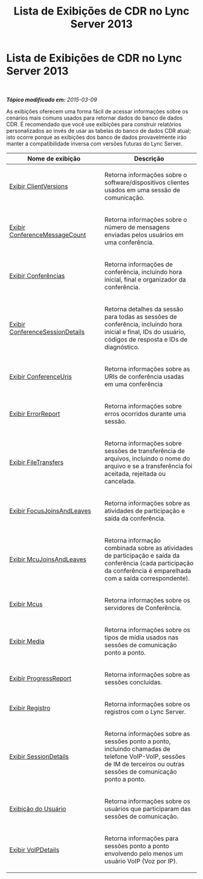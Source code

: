 ﻿---
title: Lista de Exibições de CDR no Lync Server 2013
TOCTitle: Lista de Exibições de CDR no Lync Server 2013
ms:assetid: 2f72aead-d1da-4185-b75c-f6c31d76a6b3
ms:mtpsurl: https://technet.microsoft.com/pt-br/library/JJ688009(v=OCS.15)
ms:contentKeyID: 49886156
ms.date: 05/19/2016
mtps_version: v=OCS.15
ms.translationtype: HT
---

# Lista de Exibições de CDR no Lync Server 2013

 

_**Tópico modificado em:** 2015-03-09_

As exibições oferecem uma forma fácil de acessar informações sobre os cenários mais comuns usados para retornar dados do banco de dados CDR. É recomendado que você use exibições para construir relatórios personalizados ao invés de usar as tabelas do banco de dados CDR atual; isto ocorre porque as exibições dos banco de dados provavelmente irão manter a compatibilidade inversa com versões futuras do Lync Server.


<table>
<colgroup>
<col style="width: 50%" />
<col style="width: 50%" />
</colgroup>
<thead>
<tr class="header">
<th>Nome de exibição</th>
<th>Descrição</th>
</tr>
</thead>
<tbody>
<tr class="odd">
<td><p><a href="lync-server-2013-clientversions-view.md">Exibir ClientVersions</a></p></td>
<td><p>Retorna informações sobre o software/dispositivos clientes usados em uma sessão de comunicação.</p></td>
</tr>
<tr class="even">
<td><p><a href="lync-server-2013-conferencemessagecount-view.md">Exibir ConferenceMessageCount</a></p></td>
<td><p>Retorna informações sobre o número de mensagens enviadas pelos usuários em uma conferência.</p></td>
</tr>
<tr class="odd">
<td><p><a href="lync-server-2013-conferences-view.md">Exibir Conferências</a></p></td>
<td><p>Retorna informações de conferência, incluindo hora inicial, final e organizador da conferência.</p></td>
</tr>
<tr class="even">
<td><p><a href="lync-server-2013-conferencesessiondetails-view.md">Exibir ConferenceSessionDetails</a></p></td>
<td><p>Retorna detalhes da sessão para todas as sessões de conferência, incluindo hora inicial e final, IDs do usuário, códigos de resposta e IDs de diagnóstico.</p></td>
</tr>
<tr class="odd">
<td><p><a href="lync-server-2013-conferenceuris-view.md">Exibir ConferenceUris</a></p></td>
<td><p>Retorna informações sobre as URIs de conferência usadas em uma conferência</p></td>
</tr>
<tr class="even">
<td><p><a href="lync-server-2013-errorreport-view.md">Exibir ErrorReport</a></p></td>
<td><p>Retorna informações sobre erros ocorridos durante uma sessão.</p></td>
</tr>
<tr class="odd">
<td><p><a href="lync-server-2013-filetransfers-view.md">Exibir FileTransfers</a></p></td>
<td><p>Retorna informações sobre sessões de transferência de arquivos, incluindo o nome do arquivo e se a transferência foi aceitada, rejeitada ou cancelada.</p></td>
</tr>
<tr class="even">
<td><p><a href="lync-server-2013-focusjoinsandleaves-view.md">Exibir FocusJoinsAndLeaves</a></p></td>
<td><p>Retorna informações sobre as atividades de participação e saída da conferência.</p></td>
</tr>
<tr class="odd">
<td><p><a href="lync-server-2013-mcujoinsandleaves-view.md">Exibir McuJoinsAndLeaves</a></p></td>
<td><p>Retorna informação combinada sobre as atividades de participação e saída da conferência (cada participação da conferência é emparelhada com a saída correspondente).</p></td>
</tr>
<tr class="even">
<td><p><a href="lync-server-2013-mcus-view.md">Exibir Mcus</a></p></td>
<td><p>Retorna informações sobre os servidores de Conferência.</p></td>
</tr>
<tr class="odd">
<td><p><a href="lync-server-2013-media-view.md">Exibir Media</a></p></td>
<td><p>Retorna informações sobre os tipos de mídia usados nas sessões de comunicação ponto a ponto.</p></td>
</tr>
<tr class="even">
<td><p><a href="lync-server-2013-progressreport-view.md">Exibir ProgressReport</a></p></td>
<td><p>Retorna informações sobre as sessões concluídas.</p></td>
</tr>
<tr class="odd">
<td><p><a href="lync-server-2013-registration-view.md">Exibir Registro</a></p></td>
<td><p>Retorna informações sobre os registros com o Lync Server.</p></td>
</tr>
<tr class="even">
<td><p><a href="lync-server-2013-sessiondetails-view.md">Exibir SessionDetails</a></p></td>
<td><p>Retorna informações sobre as sessões ponto a ponto, incluindo chamadas de telefone VoIP-VoIP, sessões de IM de terceiros ou outras sessões de comunicação ponto a ponto.</p></td>
</tr>
<tr class="odd">
<td><p><a href="lync-server-2013-user-view.md">Exibição do Usuário</a></p></td>
<td><p>Retorna informações sobre os usuários que participaram das sessões de comunicação.</p></td>
</tr>
<tr class="even">
<td><p><a href="lync-server-2013-voipdetails-view.md">Exibir VoIPDetails</a></p></td>
<td><p>Retorna informações para sessões ponto a ponto envolvendo pelo menos um usuário VoIP (Voz por IP).</p></td>
</tr>
</tbody>
</table>

